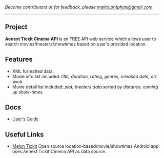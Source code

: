 _Become contributors or for feedback, please [mailto:phtphan@gmail.com](mailto:phtphan@gmail.com)_


---


## Project ##

**Aenext Tickit Cinema API** is an FREE API web service which allows user to search movies/theaters/showtimes based on user's provided location.

## Features ##
  * XML formatted data.
  * Movie info list included: _title, duration, rating, genres, released date, art work._
  * Movie detail list included: _plot, theaters data sorted by distance, coming up show-times._

## Docs ##
  * [User's Guide](http://code.google.com/p/aenext-tickit-cinema-api/wiki/UserGuide)

## Useful Links ##
  * [Melon Tickit](http://code.google.com/p/aenext-melon-tickit/) Open source location-based/movie/showtimes Android app uses Aenext Tickit Cinema API as data source.